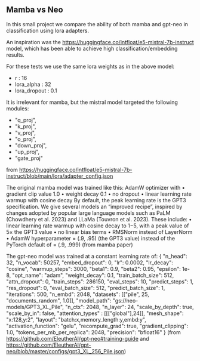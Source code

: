## Mamba vs Neo

In this small project we compare the ability of both mamba and gpt-neo 
in classification using lora adapters.

An inspiration was the https://huggingface.co/intfloat/e5-mistral-7b-instruct model,
which has been able to achieve high classification/embedding results.

For these tests we use the same lora weights as in the above model:
- r : 16
- lora_alpha : 32
- lora_dropout : 0.1

It is irrelevant for mamba, but the mistral model targeted the following modules:
- "q_proj",
- "k_proj",
- "v_proj",
- "o_proj",
- "down_proj",
- "up_proj",
- "gate_proj"

from https://huggingface.co/intfloat/e5-mistral-7b-instruct/blob/main/lora/adapter_config.json


The original mamba model was trained like this:
AdamW optimizer with
• gradient clip value 1.0
• weight decay 0.1
• no dropout
• linear learning rate warmup with cosine decay
By default, the peak learning rate is the GPT3 specification.
We give several models an “improved recipe”, inspired by changes adopted by popular large language models such
as PaLM (Chowdhery et al. 2023) and LLaMa (Touvron et al. 2023). These include:
• linear learning rate warmup with cosine decay to 1−5, with a peak value of 5× the GPT3 value
• no linear bias terms
• RMSNorm instead of LayerNorm
• AdamW hyperparameter  = (.9, .95) (the GPT3 value) instead of the PyTorch default of  = (.9, .999)
(from mamba paper)


The gpt-neo model was trained at a constant learning rate of:
{
    "n_head": 32,
    "n_vocab": 50257,
    "embed_dropout": 0,
    "lr": 0.0002,
    "lr_decay": "cosine",
    "warmup_steps": 3000,
    "beta1": 0.9,
    "beta2": 0.95,
    "epsilon": 1e-8,
    "opt_name": "adam",
    "weight_decay": 0.1,
    "train_batch_size": 512,
    "attn_dropout": 0,
    "train_steps": 286150,
    "eval_steps": 10,
    "predict_steps": 1,
    "res_dropout": 0,
    "eval_batch_size": 512,
    "predict_batch_size": 1,
    "iterations": 500,
    "n_embd": 2048,
    "datasets": [["pile", 25, "documents_random", 1.0]],
    "model_path": "gs://neo-models/GPT3_XL_Pile",
    "n_ctx": 2048,
    "n_layer": 24,
    "scale_by_depth": true,
    "scale_by_in": false,
    "attention_types" :  [[["global"],24]],
    "mesh_shape": "x:128,y:2",
    "layout": "batch:x,memory_length:y,embd:y",
    "activation_function": "gelu",
    "recompute_grad": true,
    "gradient_clipping": 1.0,
    "tokens_per_mb_per_replica": 2048,
    "precision": "bfloat16"
}
(from https://github.com/EleutherAI/gpt-neo#training-guide and https://github.com/EleutherAI/gpt-neo/blob/master/configs/gpt3_XL_256_Pile.json)